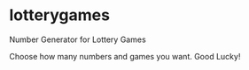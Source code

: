 # lotterygames
Number Generator for Lottery Games

Choose how many numbers and games you want.
Good Lucky!
